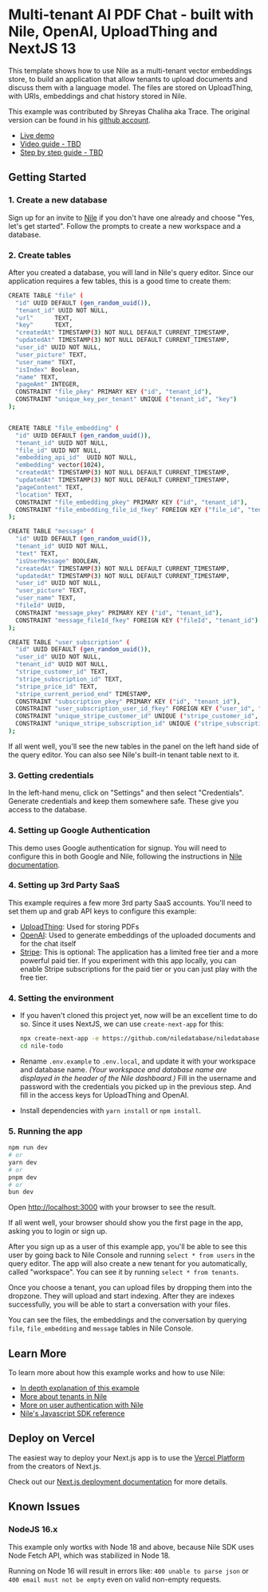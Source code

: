 # Multi-tenant AI PDF Chat - built with Nile, OpenAI, UploadThing and NextJS 13

This template shows how to use Nile as a multi-tenant vector embeddings store, to build an application that allow tenants to upload documents and discuss them with a language model. The files are stored on UploadThing, with URIs, embeddings and chat history stored in Nile.

This example was contributed by Shreyas Chaliha aka Trace. The original version can be found in his [github account](https://github.com/trace2798/nile_ai_pdf).

- [Live demo](https://ai-pdf-tau.vercel.app/)
- [Video guide - TBD]()
- [Step by step guide - TBD]()

## Getting Started

### 1. Create a new database

Sign up for an invite to [Nile](https://thenile.dev) if you don't have one already and choose "Yes, let's get started". Follow the prompts to create a new workspace and a database.

### 2. Create tables

After you created a database, you will land in Nile's query editor. Since our application requires a few tables, this is a good time to create them:

```bash
CREATE TABLE "file" (
  "id" UUID DEFAULT (gen_random_uuid()),
  "tenant_id" UUID NOT NULL,
  "url"      TEXT,
  "key"      TEXT,
  "createdAt" TIMESTAMP(3) NOT NULL DEFAULT CURRENT_TIMESTAMP,
  "updatedAt" TIMESTAMP(3) NOT NULL DEFAULT CURRENT_TIMESTAMP,
  "user_id" UUID NOT NULL,
  "user_picture" TEXT,
  "user_name" TEXT,
  "isIndex" Boolean,
  "name" TEXT,
  "pageAmt" INTEGER,
  CONSTRAINT "file_pkey" PRIMARY KEY ("id", "tenant_id"),
  CONSTRAINT "unique_key_per_tenant" UNIQUE ("tenant_id", "key")
);


CREATE TABLE "file_embedding" (
  "id" UUID DEFAULT (gen_random_uuid()),
  "tenant_id" UUID NOT NULL,
  "file_id" UUID NOT NULL,
  "embedding_api_id"  UUID NOT NULL,
  "embedding" vector(1024),
  "createdAt" TIMESTAMP(3) NOT NULL DEFAULT CURRENT_TIMESTAMP,
  "updatedAt" TIMESTAMP(3) NOT NULL DEFAULT CURRENT_TIMESTAMP,
  "pageContent" TEXT,
  "location" TEXT,
  CONSTRAINT "file_embedding_pkey" PRIMARY KEY ("id", "tenant_id"),
  CONSTRAINT "file_embedding_file_id_fkey" FOREIGN KEY ("file_id", "tenant_id") REFERENCES "file" ("id", "tenant_id")
);

CREATE TABLE "message" (
  "id" UUID DEFAULT (gen_random_uuid()),
  "tenant_id" UUID NOT NULL,
  "text" TEXT,
  "isUserMessage" BOOLEAN,
  "createdAt" TIMESTAMP(3) NOT NULL DEFAULT CURRENT_TIMESTAMP,
  "updatedAt" TIMESTAMP(3) NOT NULL DEFAULT CURRENT_TIMESTAMP,
  "user_id" UUID NOT NULL,
  "user_picture" TEXT,
  "user_name" TEXT,
  "fileId" UUID,
  CONSTRAINT "message_pkey" PRIMARY KEY ("id", "tenant_id"),
  CONSTRAINT "message_fileId_fkey" FOREIGN KEY ("fileId", "tenant_id") REFERENCES "file" ("id", "tenant_id")
);

CREATE TABLE "user_subscription" (
  "id" UUID DEFAULT (gen_random_uuid()),
  "user_id" UUID NOT NULL,
  "tenant_id" UUID NOT NULL,
  "stripe_customer_id" TEXT,
  "stripe_subscription_id" TEXT,
  "stripe_price_id" TEXT,
  "stripe_current_period_end" TIMESTAMP,
  CONSTRAINT "subscription_pkey" PRIMARY KEY ("id", "tenant_id"),
  CONSTRAINT "user_subscription_user_id_fkey" FOREIGN KEY ("user_id", "tenant_id") REFERENCES users.tenant_users ("user_id", "tenant_id"),
  CONSTRAINT "unique_stripe_customer_id" UNIQUE ("stripe_customer_id", "tenant_id"),
  CONSTRAINT "unique_stripe_subscription_id" UNIQUE ("stripe_subscription_id", "tenant_id")
);

```

If all went well, you'll see the new tables in the panel on the left hand side of the query editor. You can also see Nile's built-in tenant table next to it.

### 3. Getting credentials

In the left-hand menu, click on "Settings" and then select "Credentials". Generate credentials and keep them somewhere safe. These give you access to the database.

### 4. Setting up Google Authentication

This demo uses Google authentication for signup. You will need to configure this in both Google and Nile, following the instructions in [Nile documentation](https://www.thenile.dev/docs/user-authentication/social-login/google).

### 4. Setting up 3rd Party SaaS

This example requires a few more 3rd party SaaS accounts. You'll need to set them up and grab API keys to configure this example:

- [UploadThing](https://uploadthing.com): Used for storing PDFs
- [OpenAI](https://openai.com/): Used to generate embeddings of the uploaded documents and for the chat itself
- [Stripe](https://stripe.com/): This is optional: The application has a limited free tier and a more powerful paid tier. If you experiment with this app locally, you can enable Stripe subscriptions for the paid tier or you can just play with the free tier.

### 4. Setting the environment

- If you haven't cloned this project yet, now will be an excellent time to do so. Since it uses NextJS, we can use `create-next-app` for this:

  ```bash
  npx create-next-app -e https://github.com/niledatabase/niledatabase/tree/main/examples/quickstart/nextjs nile-todo
  cd nile-todo
  ```

- Rename `.env.example` to `.env.local`, and update it with your workspace and database name.
  _(Your workspace and database name are displayed in the header of the Nile dashboard.)_
  Fill in the username and password with the credentials you picked up in the previous step.
  And fill in the access keys for UploadThing and OpenAI.

- Install dependencies with `yarn install` or `npm install`.

### 5. Running the app

```bash
npm run dev
# or
yarn dev
# or
pnpm dev
# or
bun dev
```

Open [http://localhost:3000](http://localhost:3000) with your browser to see the result.

If all went well, your browser should show you the first page in the app, asking you to login or sign up.

After you sign up as a user of this example app, you'll be able to see this user by going back to Nile Console and running `select * from users` in the query editor. The app will also create a new tenant for you automatically, called "workspace". You can see it by running `select * from tenants`.

Once you choose a tenant, you can upload files by dropping them into the dropzone. They will upload and start indexing. After they are indexes successfully, you will be able to start a conversation with your files.

You can see the files, the embeddings and the conversation by querying `file`, `file_embedding` and `message` tables in Nile Console.

## Learn More

To learn more about how this example works and how to use Nile:

- [In depth explanation of this example](https://www.thenile.dev/docs/getting-started/languages/nextjs)
- [More about tenants in Nile](https://www.thenile.dev//docs/tenant-management)
- [More on user authentication with Nile](https://www.thenile.dev/docs/user-authentication)
- [Nile's Javascript SDK reference](https://www.thenile.dev/docs/reference/sdk-reference)

## Deploy on Vercel

The easiest way to deploy your Next.js app is to use the [Vercel Platform](https://vercel.com/new?utm_medium=default-template&filter=next.js&utm_source=create-next-app&utm_campaign=create-next-app-readme) from the creators of Next.js.

Check out our [Next.js deployment documentation](https://nextjs.org/docs/deployment) for more details.

## Known Issues

### NodeJS 16.x

This example only wortks with Node 18 and above, because Nile SDK uses Node Fetch API, which was stabilized in Node 18.

Running on Node 16 will result in errors like:
`400 unable to parse json` or `400 email must not be empty` even on valid non-empty requests.
